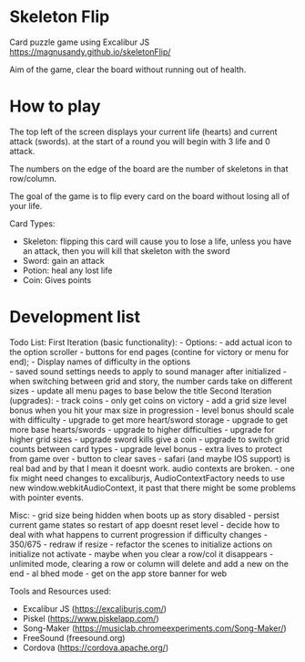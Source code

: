 # Skeleton Flip
Card puzzle game using Excalibur JS
https://magnusandy.github.io/skeletonFlip/

Aim of the game, clear the board without running out of health.

# How to play

The top left of the screen displays your current life (hearts) and current attack (swords). at the start of a round you will begin with 3 life and 0 attack.

The numbers on the edge of the board are the number of skeletons in that row/column.

The goal of the game is to flip every card on the board without losing all of your life.

Card Types: 
 - Skeleton: flipping this card will cause you to lose a life, unless you have an attack, then you will kill that skeleton with the sword
 - Sword: gain an attack
 - Potion: heal any lost life
 - Coin: Gives points

# Development list
Todo List:
First Iteration (basic functionality): 
    - Options:
         - add actual icon to the option scroller
    - buttons for end pages (contine for victory or menu for end);
    - Display names of difficulty in the options  
    - saved sound settings needs to apply to sound manager after initialized
    - when switching between grid and story, the number cards take on different sizes
    - update all menu pages to base below the title 
Second Iteration (upgrades):
    - track coins
    - only get coins on victory
    - add a grid size level bonus when you hit your max size in progression
    - level bonus should scale with difficulty
    - upgrade to get more heart/sword storage
    - upgrade to get more base hearts/swords
    - upgrade to higher difficulties
    - upgrade for higher grid sizes
    - upgrade sword kills give a coin
    - upgrade to switch grid counts between card types
    - upgrade level bonus
    - extra lives to protect from game over
    - button to clear saves
    - safari (and maybe IOS support) is real bad and by that I mean it doesnt work. audio contexts are broken.
    - one fix might need changes to excaliburjs, AudioContextFactory needs to use new window.webkitAudioContext, it past that there might be some problems with pointer events.

Misc:
    - grid size being hidden when boots up as story disabled
    - persist current game states so restart of app doesnt reset level
    - decide how to deal with what happens to current progression if difficulty changes
    - 350/675
    - redraw if resize
    - refactor the scenes to initialize actions on initialize not activate
    - maybe when you clear a row/col it disappears
    - unlimited mode, clearing a row or column will delete and add a new on the end
    - al bhed mode
    - get on the app store banner for web

Tools and Resources used: 
- Excalibur JS (https://excaliburjs.com/)
- Piskel (https://www.piskelapp.com/)
- Song-Maker (https://musiclab.chromeexperiments.com/Song-Maker/)
- FreeSound (freesound.org)
- Cordova (https://cordova.apache.org/)
